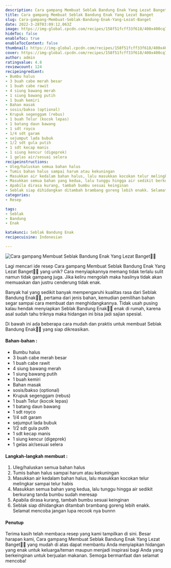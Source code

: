 ```yaml
---
description: Cara gampang Membuat Seblak Bandung Enak Yang Lezat Banget"
title: Cara gampang Membuat Seblak Bandung Enak Yang Lezat Banget
slug: Cara-gampang-Membuat-Seblak-Bandung-Enak-Yang-Lezat-Banget
date: 2022-3-28T03:09:12.063Z
image: https://img-global.cpcdn.com/recipes/158f51fcff33f618/400x400cq70/photo.jpg
hideToc: false
enableToc: true
enableTocContent: false
thumbnail: https://img-global.cpcdn.com/recipes/158f51fcff33f618/400x400cq70/photo.jpg
cover: https://img-global.cpcdn.com/recipes/158f51fcff33f618/400x400cq70/photo.jpg
author: admin
ratingvalue: 4.8
reviewcount: 124
recipeingredient:
- Bumbu halus
- 3 buah cabe merah besar
- 1 buah cabe rawit
- 4 siung bawang merah
- 1 siung bawang putih
- 1 buah kemiri
- Bahan masak
- sosis/bakso (optional)
- Krupuk segenggam (rebus)
- 1 buah Telur (kocok lepas)
- 1 batang daun bawang
- 1 sdt royco
- 1/4 sdt garam
- sejumput lada bubuk
- 1/2 sdt gula putih
- 1 sdt kecap manis
- 1 siung kencur (digeprek)
- 1 gelas air/sesuai selera
recipeinstructions:
- Uleg/haluskan semua bahan halus
- Tumis bahan halus sampai harum atau kekuningan
- Masukkan air kedalam bahan halus, lalu masukkan kocokan telur melingkar sampai telur habis
- Masukkan semua bahan yang kedua, lalu tunggu hingga air sedikit berkurang tanda bumbu sudah meresap
- Apabila dirasa kurang, tambah bumbu sesuai keinginan
- Seblak siap dihidangkan ditambah brambang goreng lebih enakk. Selamat mencoba jangan lupa recook nya bunnn
categories:
- Resep

tags:
- Seblak
- Bandung
- Enak

katakunci: Seblak Bandung Enak
recipecuisine: Indonesian

---
```


![Cara gampang Membuat Seblak Bandung Enak Yang Lezat Banget👩‍🍳](https://img-global.cpcdn.com/recipes/158f51fcff33f618/400x400cq70/photo.jpg)

Lagi mencari ide resep Cara gampang Membuat Seblak Bandung Enak Yang Lezat Banget👩‍🍳 yang unik? Cara menyiapkannya memang tidak terlalu sulit namun tidak gampang juga. Jika keliru mengolah maka hasilnya tidak akan memuaskan dan justru cenderung tidak enak.

Banyak hal yang sedikit banyak mempengaruhi kualitas rasa dari Seblak Bandung Enak👩‍🍳, pertama dari jenis bahan, kemudian pemilihan bahan segar sampai cara membuat dan menghidangkannya. Tidak usah pusing kalau hendak menyiapkan Seblak Bandung Enak👩‍🍳 enak di rumah, karena asal sudah tahu triknya maka hidangan ini bisa jadi sajian spesial.

Di bawah ini ada beberapa cara mudah dan praktis untuk membuat Seblak Bandung Enak👩‍🍳 yang siap dikreasikan.

<!--inarticleads1-->

#### Bahan-bahan :

- Bumbu halus
- 3 buah cabe merah besar
- 1 buah cabe rawit
- 4 siung bawang merah
- 1 siung bawang putih
- 1 buah kemiri
- Bahan masak
- sosis/bakso (optional)
- Krupuk segenggam (rebus)
- 1 buah Telur (kocok lepas)
- 1 batang daun bawang
- 1 sdt royco
- 1/4 sdt garam
- sejumput lada bubuk
- 1/2 sdt gula putih
- 1 sdt kecap manis
- 1 siung kencur (digeprek)
- 1 gelas air/sesuai selera

<!--inarticleads2-->

#### Langkah-langkah membuat :

1. Uleg/haluskan semua bahan halus
1. Tumis bahan halus sampai harum atau kekuningan
1. Masukkan air kedalam bahan halus, lalu masukkan kocokan telur melingkar sampai telur habis
1. Masukkan semua bahan yang kedua, lalu tunggu hingga air sedikit berkurang tanda bumbu sudah meresap
1. Apabila dirasa kurang, tambah bumbu sesuai keinginan
1. Seblak siap dihidangkan ditambah brambang goreng lebih enakk. Selamat mencoba jangan lupa recook nya bunnn

#### Penutup

Terima kasih telah membaca resep yang kami tampilkan di sini. Besar harapan kami, Cara gampang Membuat Seblak Bandung Enak Yang Lezat Banget👩‍🍳 yang mudah di atas dapat membantu Anda menyiapkan hidangan yang enak untuk keluarga/teman maupun menjadi inspirasi bagi Anda yang berkeinginan untuk berjualan makanan. Semoga bermanfaat dan selamat mencoba!